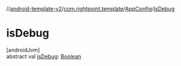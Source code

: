 //[android-template-v2](../../../index.md)/[com.rightpoint.template](../index.md)/[AppConfig](index.md)/[isDebug](is-debug.md)

# isDebug

[androidJvm]\
abstract val [isDebug](is-debug.md): [Boolean](https://kotlinlang.org/api/latest/jvm/stdlib/kotlin/-boolean/index.html)
